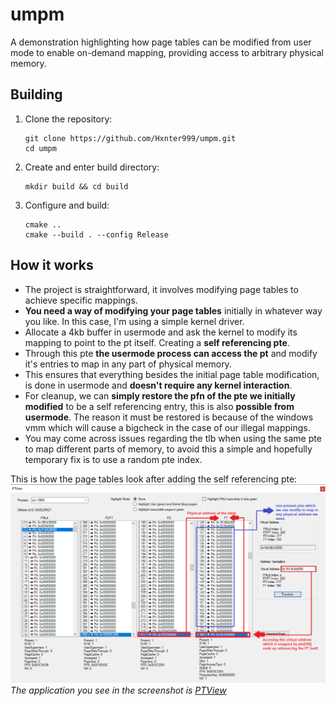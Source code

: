 # umpm
A demonstration highlighting how page tables can be modified from user mode to enable on-demand mapping, providing access to arbitrary physical memory.

## Building

1. Clone the repository:
   ```
   git clone https://github.com/Hxnter999/umpm.git
   cd umpm
   ```

2. Create and enter build directory:
   ```
   mkdir build && cd build
   ```

3. Configure and build:
   ```
   cmake ..
   cmake --build . --config Release
   ```

## How it works
- The project is straightforward, it involves modifying page tables to achieve specific mappings. 
- **You need a way of modifying your page tables** initially in whatever way you like. In this case, I'm using a simple kernel driver. 
- Allocate a 4kb buffer in usermode and ask the kernel to modify its mapping to point to the pt itself. Creating a **self referencing pte**.
- Through this pte **the usermode process can access the pt** and modify it's entries to map in any part of physical memory.
- This ensures that everything besides the initial page table modification, is done in usermode and **doesn't require any kernel interaction**.
- For cleanup, we can **simply restore the pfn of the pte we initially modified** to be a self referencing entry, this is also **possible from usermode**. The reason it must be restored is because of the windows vmm which will cause a bigcheck in the case of our illegal mappings.
- You may come across issues regarding the tlb when using the same pte to map different parts of memory, to avoid this a simple and hopefully temporary fix is to use a random pte index.

This is how the page tables look after adding the self referencing pte:
![PTView](assets/ptview.png)
*The application you see in the screenshot is [PTView](https://github.com/VollRagm/PTView)*
